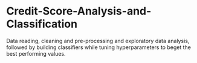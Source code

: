 # Credit-Score-Analysis-and-Classification
Data reading, cleaning and pre-processing and exploratory data analysis, followed by building classifiers while tuning hyperparameters to beget the best performing values. 
